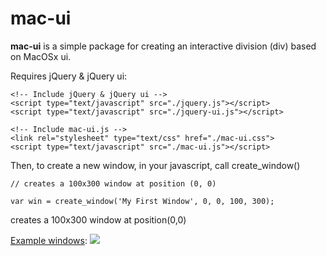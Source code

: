 # mac-ui

**mac-ui** is a simple package for creating an interactive division (div) based on MacOSx ui.

Requires jQuery & jQuery ui:

```
<!-- Include jQuery & jQuery ui -->
<script type="text/javascript" src="./jquery.js"></script>
<script type="text/javascript" src="./jquery-ui.js"></script>

<!-- Include mac-ui.js -->
<link rel="stylesheet" type="text/css" href="./mac-ui.css">
<script type="text/javascript" src="./mac-ui.js"></script>
```

Then, to create a new window, in your javascript, call create_window()

```
// creates a 100x300 window at position (0, 0)

var win = create_window('My First Window', 0, 0, 100, 300);
```

creates a 100x300 window at position(0,0)

[Example windows](https://imgur.com/KbZUcfQ.gif "Example windows"):
![](https://imgur.com/KbZUcfQ.gif)
